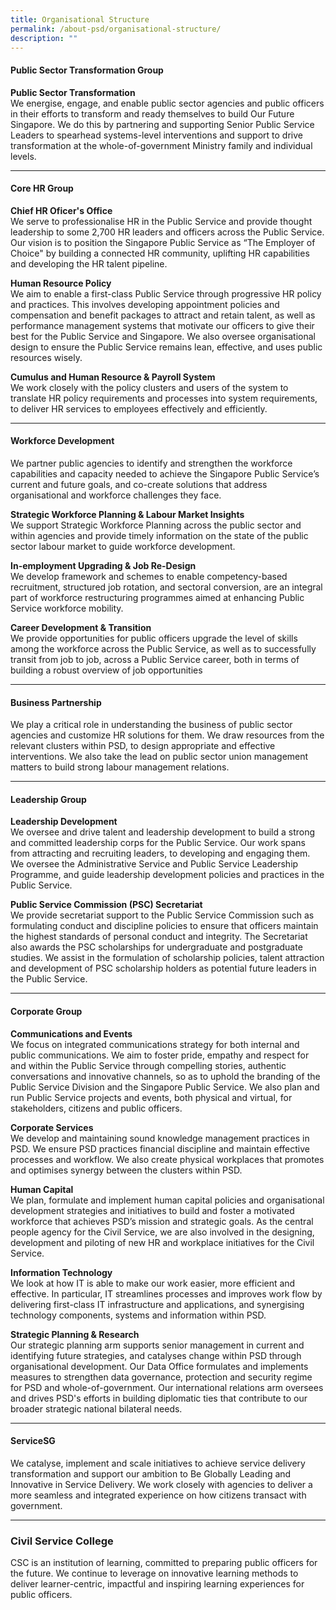 ```yaml
---
title: Organisational Structure
permalink: /about-psd/organisational-structure/
description: ""
---
```

#### Public Sector Transformation Group

**Public Sector Transformation**
<br>
We energise, engage, and enable public sector agencies and public officers in their efforts to transform and ready themselves to build Our Future Singapore. We do this by partnering and supporting Senior Public Service Leaders to spearhead systems-level interventions and support to drive transformation at the whole-of-government Ministry family and individual levels.

<hr>

#### Core HR Group

**Chief HR Oficer's Office**
<br>
We serve to professionalise HR in the Public Service and provide thought leadership to some 2,700 HR leaders and officers across the Public Service. Our vision is to position the Singapore Public Service as “The Employer of Choice" by building a connected HR community, uplifting HR capabilities and developing the HR talent pipeline.

**Human Resource Policy**
<br>
We aim to enable a first-class Public Service through progressive HR policy and practices. This involves developing appointment policies and compensation and benefit packages to attract and retain talent, as well as performance management systems that motivate our officers to give their best for the Public Service and Singapore. We also oversee organisational design to ensure the Public Service remains lean, effective, and uses public resources wisely.

**Cumulus and Human Resource &amp; Payroll System**
<br>We work closely with the policy clusters and users of the system to translate HR policy requirements and processes into system requirements, to deliver HR services to employees effectively and efficiently.

<hr>

#### Workforce Development

We partner public agencies to identify and strengthen the workforce capabilities and capacity needed to achieve the Singapore Public Service’s current and future goals, and co-create solutions that address organisational and workforce challenges they face.

**Strategic Workforce Planning &amp; Labour Market Insights**
<br>
We support Strategic Workforce Planning across the public sector and within agencies and provide timely information on the state of the public sector labour market to guide workforce development.

**In-employment Upgrading &amp; Job Re-Design**
<br>
We develop framework and schemes to enable competency-based recruitment, structured job rotation, and sectoral conversion, are an integral part of workforce restructuring programmes aimed at enhancing Public Service workforce mobility.

**Career Development &amp; Transition**
<br>
We provide opportunities for public officers upgrade the level of skills among the workforce across the Public Service, as well as to successfully transit from job to job, across a Public Service career, both in terms of building a robust overview of job opportunities

<hr> 

#### Business Partnership

We play a critical role in understanding the business of public sector agencies and customize HR solutions for them. We draw resources from the relevant clusters within PSD, to design appropriate and effective interventions. We also take the lead on public sector union management matters to build strong labour management relations.

<hr>

#### Leadership Group


**Leadership Development**
<br>
We oversee and drive talent and leadership development to build a strong and committed leadership corps for the Public Service. Our work spans from attracting and recruiting leaders, to developing and engaging them. We oversee the Administrative Service and Public Service Leadership Programme, and guide leadership development policies and practices in the Public Service.

**Public Service Commission (PSC) Secretariat**
<br>
We provide secretariat support to the Public Service Commission such as formulating conduct and discipline policies to ensure that officers maintain the highest standards of personal conduct and integrity. The Secretariat also awards the PSC scholarships for undergraduate and postgraduate studies. We assist in the formulation of scholarship policies, talent attraction and development of PSC scholarship holders as potential future leaders in the Public Service.

<hr>

#### Corporate Group


**Communications and Events**
<br>
We focus on integrated communications strategy for both internal and public communications. We aim to foster pride, empathy and respect for and within the Public Service through compelling stories, authentic conversations and innovative channels, so as to uphold the branding of the Public Service Division and the Singapore Public Service. We also plan and run Public Service projects and events, both physical and virtual, for stakeholders, citizens and public officers.

**Corporate Services**
<br>
We develop and maintaining sound knowledge management practices in PSD. We ensure PSD practices financial discipline and maintain effective processes and workflow. We also create physical workplaces that promotes and optimises synergy between the clusters within PSD.

**Human Capital**
<br>
We plan, formulate and implement human capital policies and organisational development strategies and initiatives to build and foster a motivated workforce that achieves PSD’s mission and strategic goals. As the central people agency for the Civil Service, we are also involved in the designing, development and piloting of new HR and workplace initiatives for the Civil Service.

**Information Technology**
<br>
We look at how IT is able to make our work easier, more efficient and effective. In particular, IT streamlines processes and improves work flow by delivering first-class IT infrastructure and applications, and synergising technology components, systems and information within PSD.

**Strategic Planning &amp; Research**
<br>
Our strategic planning arm supports senior management in current and identifying future strategies, and catalyses change within PSD through organisational development. Our Data Office formulates and implements measures to strengthen data governance, protection and security regime for PSD and whole-of-government. Our international relations arm oversees and drives PSD's efforts in building diplomatic ties that contribute to our broader strategic national bilateral needs.

<hr>

#### ServiceSG

We catalyse, implement and scale initiatives to achieve service delivery transformation and support our ambition to Be Globally Leading and Innovative in Service Delivery. We work closely with agencies to deliver a more seamless and integrated experience on how citizens transact with government.

<hr> 

### Civil Service College

CSC is an institution of learning, committed to preparing public officers for the future. We continue to leverage on innovative learning methods to deliver learner-centric, impactful and inspiring learning experiences for public officers.